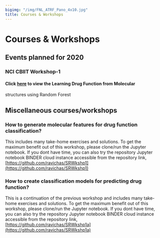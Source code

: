 ```yaml
---
bigimg: "/img/FNL_ATRF_Pano_4x10.jpg"
title: Courses & Workshops
---
```


# Courses & Workshops

## Events planned for 2020 

### NCI CBIIT Workshop-1

#### Click [here](ML-2020-1) to view the Learning Drug Function from Molecular
structures using Random Forest


## Miscellaneous courses/workshops 

### How to generate molecular features for drug function classification? 
This includes many take-home exercises and solutions. 
To get the maximum benefit out of this workshop, please clone/run the Jupyter notebook. 
If you dont have time, you can also try the repository Jupyter notebook BINDER cloud instance 
accessible from the repository link, 
[https://github.com/ravichas/SRWkshp1](https://github.com/ravichas/SRWkshp1)

### How to create classification models for predicting drug function? 
This is a continuation of the previous workshop and includes many take-home exercises and solutions. 
To get the maximum benefit out of this workshop, please clone/run the Jupyter notebook. 
If you dont have time, you can also try the repository Jupyter notebook BINDER cloud instance 
accessible from the repository link, 
[https://github.com/ravichas/SRWkshp1a](https://github.com/ravichas/SRWkshp1a)
